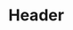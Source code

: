 <!-- TITLE: 5 Gin Fire Terminology Experimentation Workflow And Architecture -->
<!-- SUBTITLE: A quick summary of 5 Gin Fire Terminology Experimentation Workflow And Architecture -->

# Header